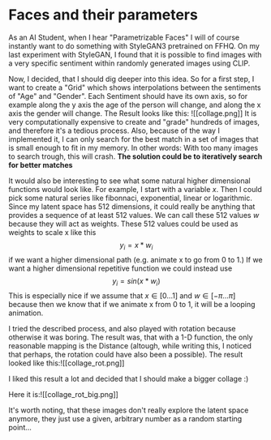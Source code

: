 # Faces and their parameters
As an AI Student, when I hear "Parametrizable Faces" I will of course instantly want to do something with StyleGAN3 pretrained on FFHQ.
On my last experiment with StyleGAN, I found that it is possible to find images with a very specific sentiment within randomly generated images using CLIP.

Now, I decided, that I should dig deeper into this idea.
So for a first step, I want to create a "Grid" which shows interpolations between the sentiments of "Age" and "Gender". Each Sentiment should have its own axis, so for example along the y axis the age of the person will change, and along the x axis the gender will change.
The Result looks like this:
![[collage.png]]
It is very computationally expensive to create and "grade" hundreds of images, and therefore it's a tedious process. Also, because of the way I implemented it, I can only search for the best match in a set of images that is small enough to fit in my memory. In other words: With too many images to search trough, this will crash.
**The solution could be to iteratively search for better matches**


It would also be interesting to see what some natural higher dimensional functions would look like.
For example, I start with a variable $x$. Then I could pick some natural series like fibonnaci, exponential, linear or logarithmic. Since my latent space has 512 dimensions, it could really be anything that provides a sequence of at least 512 values. We can call these 512 values $w$ because they will act as weights.
These 512 values could be used as weights to scale x like this
$$
y_i = x*w_i
$$
if we want a higher dimensional path (e.g. animate x to go from 0 to 1.)
If we want a higher dimensional repetitive function we could instead use
$$
y_i = sin(x*w_i)
$$
This is especially nice if we assume that $x \in \left[ 0 ... 1 \right]$ and $w \in [-\pi ... \pi]$ because then we know that if we animate x from 0 to 1, it will be a looping animation.

I tried the described process, and also played with rotation because otherwise it was boring.
The result was, that with a 1-D function, the only reasonable mapping is the Distance (altough, while writing this, I noticed that perhaps, the rotation could have also been a possible).
The result looked like this:![[collage_rot.png]]

I liked this result a lot and decided that I should make a bigger collage :)

Here it is:![[collage_rot_big.png]]

It's worth noting, that these images don't really explore the latent space anymore, they just use a given, arbitrary number as a random starting point...

